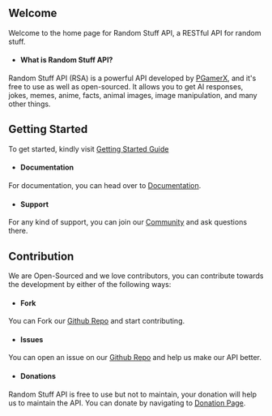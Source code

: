 ## Welcome
Welcome to the home page for Random Stuff API, a RESTful API for random stuff.

- #### What is Random Stuff API?
Random Stuff API (RSA) is a powerful API developed by [PGamerX](https://github.com/pgamerx), and it's free to use as well as open-sourced. It allows you to get AI responses, jokes, memes, anime, facts, animal images, image manipulation, and many other things.

## Getting Started
To get started, kindly visit [Getting Started Guide](./Getting%20Started/index.md)

- #### Documentation
For documentation, you can head over to [Documentation](/Documentation/Free/ai).

- #### Support
For any kind of support, you can join our [Community](https://u.pgamerx.com/discord) and ask questions there.

## Contribution
We are Open-Sourced and we love contributors, you can contribute towards the development by either of the following ways:

- #### Fork
You can Fork our [Github Repo](https://github.com/pgamerx/random-stuff-api) and start contributing.

- #### Issues
You can open an issue on our [Github Repo](https://github.com/pgamerx/random-stuff-api) and help us make our API better.

- #### Donations
Random Stuff API is free to use but not to maintain, your donation will help us to maintain the API. You can donate by navigating to [Donation Page](donate.md).


